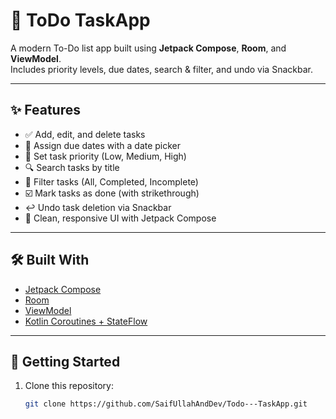 # 📝 ToDo TaskApp

A modern To-Do list app built using **Jetpack Compose**, **Room**, and **ViewModel**.  
Includes priority levels, due dates, search & filter, and undo via Snackbar.

---

## ✨ Features

- ✅ Add, edit, and delete tasks
- 📅 Assign due dates with a date picker
- 🚦 Set task priority (Low, Medium, High)
- 🔍 Search tasks by title
- 🎯 Filter tasks (All, Completed, Incomplete)
- ☑️ Mark tasks as done (with strikethrough)
- ↩️ Undo task deletion via Snackbar
- 🧼 Clean, responsive UI with Jetpack Compose

---

## 🛠 Built With

- [Jetpack Compose](https://developer.android.com/jetpack/compose)
- [Room](https://developer.android.com/jetpack/androidx/releases/room)
- [ViewModel](https://developer.android.com/topic/libraries/architecture/viewmodel)
- [Kotlin Coroutines + StateFlow](https://developer.android.com/kotlin/flow/stateflow-and-sharedflow)

---

## 🚀 Getting Started

1. Clone this repository:
   ```bash
   git clone https://github.com/SaifUllahAndDev/Todo---TaskApp.git
